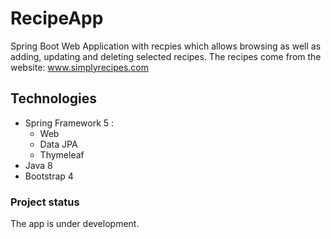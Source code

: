 # RecipeApp
Spring Boot Web Application with recpies which allows browsing as well as adding, updating and deleting selected recipes.
The recipes come from the website: www.simplyrecipes.com


## Technologies
* Spring Framework 5 : 
  * Web
  * Data JPA
  * Thymeleaf
* Java 8
* Bootstrap 4

### Project status
The app is under development.
